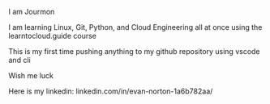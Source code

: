 I am Jourmon

I am learning Linux, Git, Python, and Cloud Engineering all at once using the learntocloud.guide course

This is my first time pushing anything to my github repository using vscode and cli

Wish me luck

Here is my linkedin: linkedin.com/in/evan-norton-1a6b782aa/
